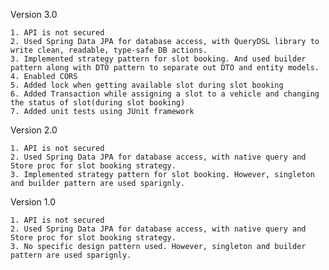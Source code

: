 Version 3.0

    1. API is not secured
    2. Used Spring Data JPA for database access, with QueryDSL library to write clean, readable, type-safe DB actions.
    3. Implemented strategy pattern for slot booking. And used builder pattern along with DTO pattern to separate out DTO and entity models.
    4. Enabled CORS
    5. Added lock when getting available slot during slot booking
    6. Added Transaction while assigning a slot to a vehicle and changing the status of slot(during slot booking)
    7. Added unit tests using JUnit framework

Version 2.0

    1. API is not secured
    2. Used Spring Data JPA for database access, with native query and Store proc for slot booking strategy.
    3. Implemented strategy pattern for slot booking. However, singleton and builder pattern are used sparignly.

Version 1.0

    1. API is not secured
    2. Used Spring Data JPA for database access, with native query and Store proc for slot booking strategy.
    3. No specific design pattern used. However, singleton and builder pattern are used sparignly.
